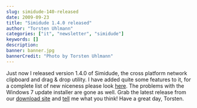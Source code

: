 ```yaml
---
slug: simidude-140-released
date: 2009-09-23
title: "Simidude 1.4.0 released"
author: "Torsten Uhlmann"
categories: ["it", "newsletter", "simidude"]
keywords: []
description:
banner: banner.jpg
bannerCredit: "Photo by Torsten Uhlmann"
---
```


Just now I released version 1.4.0 of Simidude, the cross platform network clipboard and drag & drop utility. I have added quite some features to it, for a complete list of new niceness please look [here](../blog/2009/simidude-140-release-notes/). The problems with the Windows 7 update installer are gone as well. Grab the latest release from our [download site](http://www.simidude.com/download/) and [tell](http://helpdesk.agynamix.de/index.php?pg=request) me what you think! Have a great day, Torsten.
